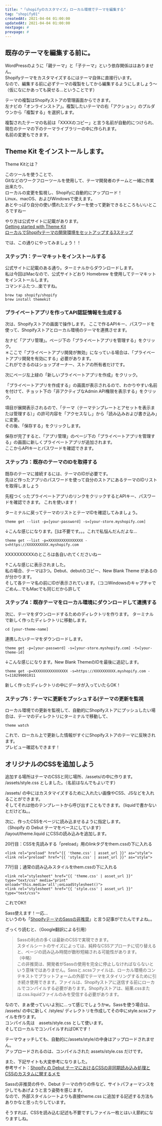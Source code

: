 ```yaml
---
title: "「shopifyのカスタマイズ」ローカル環境でテーマを編集する"
tag: "shopify01"
createdAt: 2021-04-04 01:00:00
updatedAt: 2021-04-04 01:00:00
nextpage: #
prevpage: #
---
```


## 既存のテーマを編集する前に。

WordPressのように「親テーマ」と「子テーマ」という依存関係ははありません。  
Shopifyテーマをカスタマイズするにはテーマ自体に直接行います。  
なので、編集する前に必ずテーマの複製をしてから編集するようにしましょう～  
（仮になにかあっても戻せる…ということです）

テーマの複製はShopifyストアの管理画面からできます。  
左ナビの「オンラインストア」。複製したいテーマの右「アクション」のプルダウンから「複製する」を選択します。

<g-image src="~/assets/img/shopify/01/10.png" class="img-thumbnail mb-5" alt="Shopifyストアのオンラインストアの画面"/>

複製されたテーマの名前は「XXXXのコピー」と言う名前が自動的につけられ、現在のテーマの下のテーマライブラリーの中に作られます。  
名前の変更もできます。

<g-image src="~/assets/img/shopify/01/11.png" class="img-thumbnail mb-5" alt="Shopifyストアのオンラインストアの画面、テーマライブラリー"/>

## Theme Kit をインストールします。

Theme Kitとは？

このツールを使うことで、  
Gitなどのワークフローツールを使用して、テーマ開発者のチームと一緒に作業出来たり、  
ローカルの変更を監視し、Shopifyに自動的にアップロード！  
Linux、macOS、およびWindowsで使えます。  
あとやっぱり自分の使い慣れたエディターを使って更新できるところもいいところですねー

やり方は公式サイトに記載があります。  
[Getting started with Theme Kit](https://shopify.dev/tools/theme-kit/getting-started)  
[ローカルでShopifyテーマの開発環境をセットアップする3ステップ](https://www.shopify.jp/blog/partner-local-shopify-theme-setup-three-steps)

では、この通りにやってみましょう！！

### ステップ1：テーマキットをインストールする

公式サイトに記載のある通り。ターミナルからダウンロードします。  
私は今回はMacなので、公式サイトどおり Homebrew を使用してテーマキットをインストールします。  
コマンドふたつ…楽ですね。

    brew tap shopify/shopify
    brew install themekit

### プライベートアプリを作ってAPI認証情報を生成する

次は、Shopifyストアの画面で操作します。
ここで作るAPIキー、パスワードを使って、Shopifyストアとローカル環境のテーマを連携させます。

左ナビ「アプリ管理」。ページ下の「プライベートアプリを管理する」をクリック。  
＊ここで「プライベートアプリ開発が無効」になっている場合は、「プライベートアプリ開発を有効にする」必要があります。  
これができるのはショップオーナー、ストアの所有者だけです。

<g-image src="~/assets/img/shopify/01/01.png" class="img-thumbnail mb-5" alt="アプリ管理の画面の下に「プライベートアプリを管理する」があります"/>

次にページ左上緑の「新しいプライベートアプリを作成」をクリック。

<g-image src="~/assets/img/shopify/01/02.png" class="img-thumbnail mb-5" alt="プライベートアプリ画面の左上の緑のボタンです"/>

「プライベートアプリを作成する」の画面が表示されるので、わかりやすい名前を付けて、チョット下の「非アクティブなAdmin API権限を表示する」をクリック。 

<g-image src="~/assets/img/shopify/01/03.png" class="img-thumbnail mb-5" alt="プライベートアプリを作成する画面で名前を入れる"/>

項目が展開表示されるので、「テーマ（テーマテンプレートとアセットを表示または管理する）」の許可内容を「アクセスなし」から「読み込みおよび書き込み」に変更。  
その後、「保存する」をクリックします。

<g-image src="~/assets/img/shopify/01/04.png" class="img-thumbnail mb-5" alt="プライベートアプリを作成する画面でテーマの許可内容「読み込みおよび書き込み」に変更する"/>


保存が完了すると、「アプリ管理」のページ下の「プライベートアプリを管理する」の画面に新しくプライベートアプリが追加されます。  
ここからAPIキーとパスワードを確認できます。

<g-image src="~/assets/img/shopify/01/05.png" class="img-thumbnail mb-5" alt="プライベートアプリ画面で作ったプライベートアプリを確認できます。"/>


### ステップ3：既存のテーマのIDを取得する

既存のテーマに接続するには、テーマのIDが必要です。  
先ほど作ったアプリのパスワードを使って自分のストアにあるテーマのIDリストを取得しましょう

先程つくったプライベートアプリのリンクをクリックするとAPIキー、パスワードを確認できます。  これを使います！

<g-image src="~/assets/img/shopify/01/06.png" class="img-thumbnail mb-5" alt="プライベートアプリ画面で作ったプライベートアプリを確認できます。"/>

ターミナルに戻ってテーマのリストとテーマIDを確認してみましょう。

    theme get --list -p=[your-password] -s=[your-store.myshopify.com]

↓こんな感じになります。[]は不要です。。。これで私悩んだんだよな…

    theme get --list -p=XXXXXXXXXXXXXXXX -s=https://XXXXXXXXXX.myshopify.com

XXXXXXXXXXのところは各自いれてくださいねー

<g-image src="~/assets/img/shopify/01/07.png" class="img-thumbnail mb-5" alt="ターミナルでテーマのリストとIDが表示されました"/>

↑こんな感じに表示されました。  
私の場合、テーマは3つ。Debut、debutのコピー、New Blank Theme があるのが分かります。  
そして各テーマ名の前にIDが表示されています。（ココWindowsのキャプチャでごめん…でもMacでも同じだから許して

### ステップ4：既存テーマをローカル環境にダウンロードして連携する

次に、テーマをダウンロードするためのディレクトリを作ります。
ターミナルで新しく作ったディレクトリに移動します。

    cd [your-theme-name]

連携したいテーマをダウンロードします。

    theme get -p=[your-password] -s=[your-store.myshopify.com] -t=[your-theme-id]

↓こんな感じになります。New Blank ThemeのIDを最後に追記します。

    theme get -p=XXXXXXXXXXXXXXXX -s=https://XXXXXXXXXX.myshopify.com -t=118299001011

新しく作ったディレクトリの中にデータが入っていたらOK！

### ステップ5：テーマに更新をプッシュする(テーマの更新を監視

ローカル環境での更新を監視して、自動的にShopifyストアにプッシュしたい場合は、テーマのディレクトリにターミナルで移動して、

    theme watch

これで、ローカル上で更新した情報がすぐにShopifyストアのテーマに反映されます。  
プレビュー確認もできます！

## オリジナルのCSSを追加しよう

追加する場所はテーマのCSSと同じ場所、/assets/の中に作ります。  
/assets/style.css としました。（名前はなんでもよいです）

/assets/ の中にはカスタマイズするために入れたい画像やCSS、JSなどを入れることができます。  
そしてそれは他のテンプレートから呼び出すこともできます。（liquidで書かないとだけどね。。

次に、作ったCSSをページに読み込ませるように指定します。  
（Shopify の Debut テーマをベースにしています）  
/layout/theme.liquid にCSSの読み込みを追加します。

20行目：CSSを先読みする「preload」用のlinkタグをthem.cssの下に入れる

    <link rel="preload" href="{{ 'theme.css' | asset_url }}" as="style">
    <link rel="preload" href="{{ 'style.css' | asset_url }}" as="style">

77行目；通常の読み込みスタイルをthem.cssの下に入れる

    <link rel="stylesheet" href="{{ 'theme.css' | asset_url }}" type="text/css" media="print" onload="this.media='all';onLoadStylesheet()">
    <link rel="stylesheet" href="{{ 'style.css' | asset_url }}" type="text/css">

これでOK!!

Sass使えます！一応…  
というのも「[ShopifyテーマのSassの非推奨](https://www.shopify.my/partners/blog/deprecating-sass)」と言う記事がでたんですよね。。

ざっくり読むと、（Google翻訳による引用）

>Sassの利点の多くは最新のCSSで実現できます。  
>スタイルシートのサイズによっては、純粋なCSSアプローチに切り替えると、ページの読み込み時間が数秒短縮される可能性があります。  
>（中略）  
>この非推奨は、開発者がSassの使用を完全に停止しなければならないという意味ではありません。Sassと.scssファイルは、ローカル環境のコンテキストでプラットフォームの外部でテーマをスタイリングするために引き続き使用できます。ファイルは、Shopifyストアに送信する前にローカルでコンパイルする必要があります。Shopifyストアは、結果.cssまたは.css.liquidファイルのみを受信する必要があります。

なので、まぁ使っていいよ別に…って感じでしょうかw。Sassを使う場合は、  
/assets/ の中に新しく /styles/ ディレクトリを作成してその中にstyle.scssファイルを作ります。  
コンパイル先は　assets/style.css として使います。  
そしてローカルでコンパイルすればOKです！

テーマウォッチしても、自動的に/assets/style/の中身はアップロードされません。  
アップロードされるのは、コンパイルされた assets/style.css だけです。

また、下記サイトも大変参考になりました。  
参考サイト：[Shopify の Debut テーマにおけるCSSの非同期読み込み処理とCSSのカスタムに関するメモ](https://webutubutu.com/webdesign/8896)

Sassの非推奨の件や、Debut テーマの作りの件など、サイトパフォーマンスを少しでもあげようと言う姿勢を感じます。  
なので、外部スタイルシートよりも直接theme.css に追加する記述する方法もありかなと思ったりしています。

そうすれば、CSSを読み込む記述も不要ですしファイル一枚とはいえ節約になりますしね。
